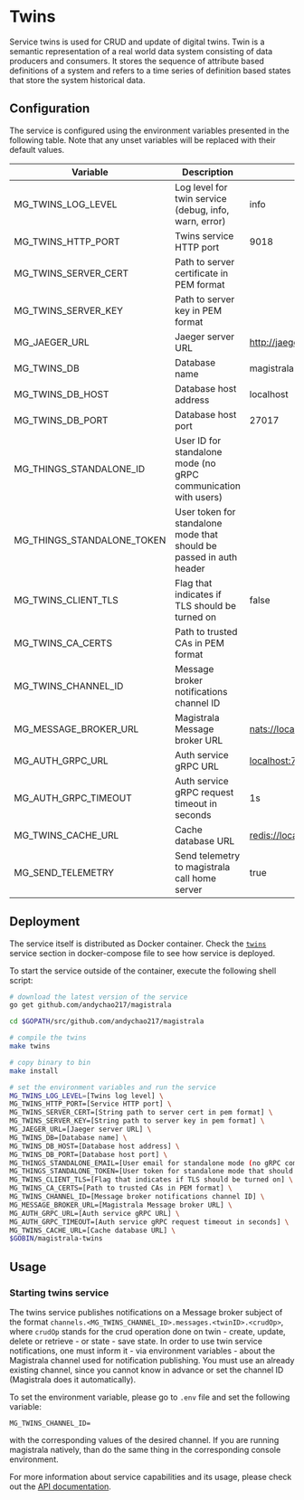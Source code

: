 # Twins

Service twins is used for CRUD and update of digital twins. Twin is a semantic
representation of a real world data system consisting of data producers and
consumers. It stores the sequence of attribute based definitions of a system and
refers to a time series of definition based states that store the system
historical data.

## Configuration

The service is configured using the environment variables presented in the
following table. Note that any unset variables will be replaced with their
default values.

| Variable                   | Description                                                         | Default                          |
| -------------------------- | ------------------------------------------------------------------- | -------------------------------- |
| MG_TWINS_LOG_LEVEL         | Log level for twin service (debug, info, warn, error)               | info                             |
| MG_TWINS_HTTP_PORT         | Twins service HTTP port                                             | 9018                             |
| MG_TWINS_SERVER_CERT       | Path to server certificate in PEM format                            |                                  |
| MG_TWINS_SERVER_KEY        | Path to server key in PEM format                                    |                                  |
| MG_JAEGER_URL              | Jaeger server URL                                                   | <http://jaeger:14268/api/traces> |
| MG_TWINS_DB                | Database name                                                       | magistrala                       |
| MG_TWINS_DB_HOST           | Database host address                                               | localhost                        |
| MG_TWINS_DB_PORT           | Database host port                                                  | 27017                            |
| MG_THINGS_STANDALONE_ID    | User ID for standalone mode (no gRPC communication with users)      |                                  |
| MG_THINGS_STANDALONE_TOKEN | User token for standalone mode that should be passed in auth header |                                  |
| MG_TWINS_CLIENT_TLS        | Flag that indicates if TLS should be turned on                      | false                            |
| MG_TWINS_CA_CERTS          | Path to trusted CAs in PEM format                                   |                                  |
| MG_TWINS_CHANNEL_ID        | Message broker notifications channel ID                             |                                  |
| MG_MESSAGE_BROKER_URL      | Magistrala Message broker URL                                       | <nats://localhost:4222>          |
| MG_AUTH_GRPC_URL           | Auth service gRPC URL                                               | <localhost:7001>                 |
| MG_AUTH_GRPC_TIMEOUT       | Auth service gRPC request timeout in seconds                        | 1s                               |
| MG_TWINS_CACHE_URL         | Cache database URL                                                  | <redis://localhost:6379/0>       |
| MG_SEND_TELEMETRY          | Send telemetry to magistrala call home server                       | true                             |

## Deployment

The service itself is distributed as Docker container. Check the [`twins`](https://github.com/andychao217/magistrala/blob/main/docker/addons/twins/docker-compose.yml#L35-L58) service section in
docker-compose file to see how service is deployed.

To start the service outside of the container, execute the following shell
script:

```bash
# download the latest version of the service
go get github.com/andychao217/magistrala

cd $GOPATH/src/github.com/andychao217/magistrala

# compile the twins
make twins

# copy binary to bin
make install

# set the environment variables and run the service
MG_TWINS_LOG_LEVEL=[Twins log level] \
MG_TWINS_HTTP_PORT=[Service HTTP port] \
MG_TWINS_SERVER_CERT=[String path to server cert in pem format] \
MG_TWINS_SERVER_KEY=[String path to server key in pem format] \
MG_JAEGER_URL=[Jaeger server URL] \
MG_TWINS_DB=[Database name] \
MG_TWINS_DB_HOST=[Database host address] \
MG_TWINS_DB_PORT=[Database host port] \
MG_THINGS_STANDALONE_EMAIL=[User email for standalone mode (no gRPC communication with auth)] \
MG_THINGS_STANDALONE_TOKEN=[User token for standalone mode that should be passed in auth header] \
MG_TWINS_CLIENT_TLS=[Flag that indicates if TLS should be turned on] \
MG_TWINS_CA_CERTS=[Path to trusted CAs in PEM format] \
MG_TWINS_CHANNEL_ID=[Message broker notifications channel ID] \
MG_MESSAGE_BROKER_URL=[Magistrala Message broker URL] \
MG_AUTH_GRPC_URL=[Auth service gRPC URL] \
MG_AUTH_GRPC_TIMEOUT=[Auth service gRPC request timeout in seconds] \
MG_TWINS_CACHE_URL=[Cache database URL] \
$GOBIN/magistrala-twins
```

## Usage

### Starting twins service

The twins service publishes notifications on a Message broker subject of the format
`channels.<MG_TWINS_CHANNEL_ID>.messages.<twinID>.<crudOp>`, where `crudOp`
stands for the crud operation done on twin - create, update, delete or
retrieve - or state - save state. In order to use twin service notifications,
one must inform it - via environment variables - about the Magistrala channel used
for notification publishing. You must use an already existing channel, since you
cannot know in advance or set the channel ID (Magistrala does it automatically).

To set the environment variable, please go to `.env` file and set the following
variable:

```
MG_TWINS_CHANNEL_ID=
```

with the corresponding values of the desired channel. If you are running
magistrala natively, than do the same thing in the corresponding console
environment.

For more information about service capabilities and its usage, please check out
the [API documentation](https://docs.api.magistrala.abstractmachines.fr/?urls.primaryName=twins-openapi.yml).

[doc]: https://docs.magistrala.abstractmachines.fr
